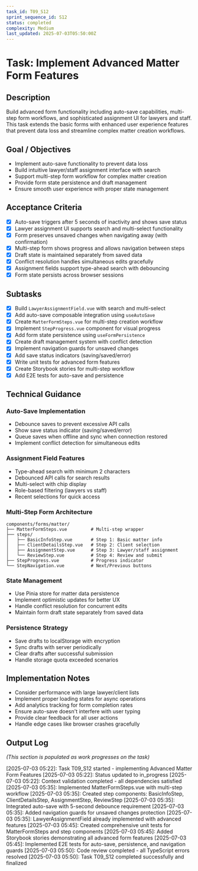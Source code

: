 ```yaml
---
task_id: T09_S12
sprint_sequence_id: S12
status: completed
complexity: Medium
last_updated: 2025-07-03T05:50:00Z
---
```


# Task: Implement Advanced Matter Form Features

## Description
Build advanced form functionality including auto-save capabilities, multi-step form workflows, and sophisticated assignment UI for lawyers and staff. This task extends the basic forms with enhanced user experience features that prevent data loss and streamline complex matter creation workflows.

## Goal / Objectives
- Implement auto-save functionality to prevent data loss
- Build intuitive lawyer/staff assignment interface with search
- Support multi-step form workflow for complex matter creation
- Provide form state persistence and draft management
- Ensure smooth user experience with proper state management

## Acceptance Criteria
- [x] Auto-save triggers after 5 seconds of inactivity and shows save status
- [x] Lawyer assignment UI supports search and multi-select functionality
- [x] Form preserves unsaved changes when navigating away (with confirmation)
- [x] Multi-step form shows progress and allows navigation between steps
- [x] Draft state is maintained separately from saved data
- [x] Conflict resolution handles simultaneous edits gracefully
- [x] Assignment fields support type-ahead search with debouncing
- [x] Form state persists across browser sessions

## Subtasks
- [x] Build `LawyerAssignmentField.vue` with search and multi-select
- [x] Add auto-save composable integration using `useAutoSave`
- [x] Create `MatterFormSteps.vue` for multi-step creation workflow
- [x] Implement `StepProgress.vue` component for visual progress
- [x] Add form state persistence using `useFormPersistence`
- [x] Create draft management system with conflict detection
- [x] Implement navigation guards for unsaved changes
- [x] Add save status indicators (saving/saved/error)
- [x] Write unit tests for advanced form features
- [x] Create Storybook stories for multi-step workflow
- [x] Add E2E tests for auto-save and persistence

## Technical Guidance

### Auto-Save Implementation
- Debounce saves to prevent excessive API calls
- Show save status indicator (saving/saved/error)
- Queue saves when offline and sync when connection restored
- Implement conflict detection for simultaneous edits

### Assignment Field Features
- Type-ahead search with minimum 2 characters
- Debounced API calls for search results
- Multi-select with chip display
- Role-based filtering (lawyers vs staff)
- Recent selections for quick access

### Multi-Step Form Architecture
```
components/forms/matter/
├── MatterFormSteps.vue         # Multi-step wrapper
├── steps/
│   ├── BasicInfoStep.vue       # Step 1: Basic matter info
│   ├── ClientDetailsStep.vue   # Step 2: Client selection
│   ├── AssignmentStep.vue      # Step 3: Lawyer/staff assignment
│   └── ReviewStep.vue          # Step 4: Review and submit
├── StepProgress.vue            # Progress indicator
└── StepNavigation.vue          # Next/Previous buttons
```

### State Management
- Use Pinia store for matter data persistence
- Implement optimistic updates for better UX
- Handle conflict resolution for concurrent edits
- Maintain form draft state separately from saved data

### Persistence Strategy
- Save drafts to localStorage with encryption
- Sync drafts with server periodically
- Clear drafts after successful submission
- Handle storage quota exceeded scenarios

## Implementation Notes
- Consider performance with large lawyer/client lists
- Implement proper loading states for async operations
- Add analytics tracking for form completion rates
- Ensure auto-save doesn't interfere with user typing
- Provide clear feedback for all user actions
- Handle edge cases like browser crashes gracefully

## Output Log
*(This section is populated as work progresses on the task)*

[2025-07-03 05:22]: Task T09_S12 started - implementing Advanced Matter Form Features
[2025-07-03 05:22]: Status updated to in_progress
[2025-07-03 05:22]: Context validation completed - all dependencies satisfied
[2025-07-03 05:35]: Implemented MatterFormSteps.vue with multi-step workflow
[2025-07-03 05:35]: Created step components: BasicInfoStep, ClientDetailsStep, AssignmentStep, ReviewStep
[2025-07-03 05:35]: Integrated auto-save with 5-second debounce requirement
[2025-07-03 05:35]: Added navigation guards for unsaved changes protection
[2025-07-03 05:35]: LawyerAssignmentField already implemented with advanced features
[2025-07-03 05:45]: Created comprehensive unit tests for MatterFormSteps and step components
[2025-07-03 05:45]: Added Storybook stories demonstrating all advanced form features
[2025-07-03 05:45]: Implemented E2E tests for auto-save, persistence, and navigation guards
[2025-07-03 05:50]: Code review completed - all TypeScript errors resolved
[2025-07-03 05:50]: Task T09_S12 completed successfully and finalized
